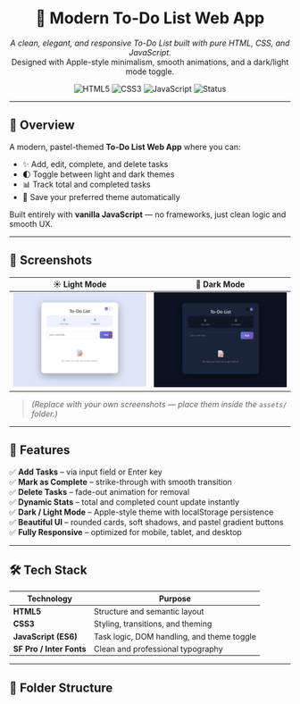 <h1 align="center">📝 Modern To-Do List Web App</h1>

<p align="center">
  <i>A clean, elegant, and responsive To-Do List built with pure HTML, CSS, and JavaScript.</i><br/>
  Designed with Apple-style minimalism, smooth animations, and a dark/light mode toggle.
</p>

<p align="center">
  <img src="https://img.shields.io/badge/HTML5-E34F26?logo=html5&logoColor=white&style=for-the-badge" alt="HTML5"/>
  <img src="https://img.shields.io/badge/CSS3-1572B6?logo=css3&logoColor=white&style=for-the-badge" alt="CSS3"/>
  <img src="https://img.shields.io/badge/JavaScript-F7DF1E?logo=javascript&logoColor=black&style=for-the-badge" alt="JavaScript"/>
  <img src="https://img.shields.io/badge/Status-Completed-brightgreen?style=for-the-badge" alt="Status"/>
</p>

---

## 🌟 Overview

A modern, pastel-themed **To-Do List Web App** where you can:
- ✨ Add, edit, complete, and delete tasks  
- 🌓 Toggle between light and dark themes  
- 📊 Track total and completed tasks  
- 💾 Save your preferred theme automatically  

Built entirely with **vanilla JavaScript** — no frameworks, just clean logic and smooth UX.

---

## 🎨 Screenshots

| ☀️ Light Mode | 🌙 Dark Mode |
|:--------------:|:-------------:|
| ![Light Mode](assets/light-mode.png) | ![Dark Mode](assets/dark-mode.png) |

> *(Replace with your own screenshots — place them inside the `assets/` folder.)*

---

## 🚀 Features

✅ **Add Tasks** – via input field or Enter key  
✅ **Mark as Complete** – strike-through with smooth transition   
✅ **Delete Tasks** – fade-out animation for removal  
✅ **Dynamic Stats** – total and completed count update instantly  
✅ **Dark / Light Mode** – Apple-style theme with localStorage persistence  
✅ **Beautiful UI** – rounded cards, soft shadows, and pastel gradient buttons  
✅ **Fully Responsive** – optimized for mobile, tablet, and desktop  

---

## 🛠️ Tech Stack

| Technology | Purpose |
|-------------|----------|
| **HTML5** | Structure and semantic layout |
| **CSS3** | Styling, transitions, and theming |
| **JavaScript (ES6)** | Task logic, DOM handling, and theme toggle |
| **SF Pro / Inter Fonts** | Clean and professional typography |

---

## 🧱 Folder Structure

